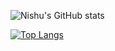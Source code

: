 
![Nishu's GitHub stats](https://github-readme-stats.vercel.app/api?username=nishu-murmu&show_icons=true&theme=gruvbox&text_color=0x111100)

[![Top Langs](https://github-readme-stats.vercel.app/api/top-langs/?username=nishu-murmu&layout=compact&bg-color=#000000)](https://github.com/nishu-murmu/github-readme-stats)




